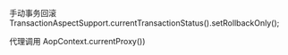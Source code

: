 手动事务回滚 TransactionAspectSupport.currentTransactionStatus().setRollbackOnly();
    
代理调用 AopContext.currentProxy())